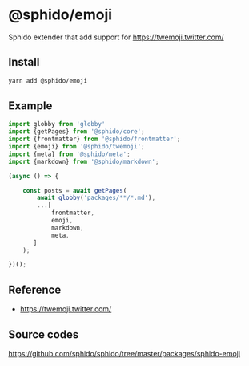 # @sphido/emoji

Sphido extender that add support for https://twemoji.twitter.com/
 
## Install

```bash
yarn add @sphido/emoji
```

## Example

```javascript
import globby from 'globby' 
import {getPages} from '@sphido/core';
import {frontmatter} from '@sphido/frontmatter';
import {emoji} from '@sphido/twemoji';
import {meta} from '@sphido/meta'; 
import {markdown} from '@sphido/markdown';

(async () => {

	const posts = await getPages(
		await globby('packages/**/*.md'),
		...[
            frontmatter,
            emoji,
            markdown,
            meta,
       ]
	);

})();
```

## Reference

* https://twemoji.twitter.com/

## Source codes

https://github.com/sphido/sphido/tree/master/packages/sphido-emoji